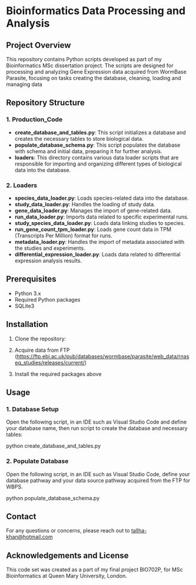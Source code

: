 # Bioinformatics Data Processing and Analysis

## Project Overview

This repository contains Python scripts developed as part of my Bioinformatics MSc dissertation project. The scripts are designed for processing and analyzing Gene Expression data acquired from WormBase Parasite, focusing on tasks creating the database, cleaning, loading and managing data

## Repository Structure

### 1. **Production_Code**
   - **create_database_and_tables.py**: This script initializes a database and creates the necessary tables to store biological data.
   - **populate_database_schema.py**: This script populates the database with schema and initial data, preparing it for further analysis.
   - **loaders**: This directory contains various data loader scripts that are responsible for importing and organizing different types of biological data into the database.

### 2. **Loaders**
   - **species_data_loader.py**: Loads species-related data into the database.
   - **study_data_loader.py**: Handles the loading of study data.
   - **gene_data_loader.py**: Manages the import of gene-related data.
   - **run_data_loader.py**: Imports data related to specific experimental runs.
   - **study_species_data_loader.py**: Loads data linking studies to species.
   - **run_gene_count_tpm_loader.py**: Loads gene count data in TPM (Transcripts Per Million) format for runs.
   - **metadata_loader.py**: Handles the import of metadata associated with the studies and experiments.
   - **differential_expression_loader.py**: Loads data related to differential expression analysis results.

## Prerequisites

- Python 3.x
- Required Python packages
- SQLite3

## Installation

1. Clone the repository:
   
2. Acquire data from FTP (https://ftp.ebi.ac.uk/pub/databases/wormbase/parasite/web_data/rnaseq_studies/releases/current/)

3. Install the required packages above


## Usage

### 1. Database Setup

Open the following script, in an IDE such as Visual Studio Code and define your database name, then run script to create the database and necessary tables:

python create_database_and_tables.py

### 2. Populate Database

Open the following script, in an IDE such as Visual Studio Code, define your database pathway and your data source pathway acquired from the FTP for WBPS.

python populate_database_schema.py


## Contact
For any questions or concerns, please reach out to tallha-khan@hotmail.com

## Acknowledgements and License

This code set was created as a part of my final project BIO702P, for MSc Bioinformatics at Queen Mary University, London. 
